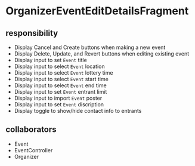 # OrganizerEventEditDetailsFragment
## responsibility
- Display Cancel and Create buttons when making a new event
- Display Delete, Update, and Revert buttons when editing existing event
- Display input to set `Event` title
- Display input to select `Event` location
- Display input to select `Event` lottery time
- Display input to select `Event` start time
- Display input to select `Event` end time
- Display input to set `Event` entrant limit
- Display input to import `Event` poster
- Display input to set `Event` discription
- Display toggle to show/hide contact info to entrants
## collaborators
- Event
- EventController
- Organizer